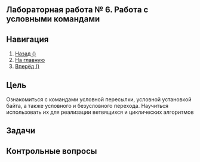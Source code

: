 ## Лабораторная работа № 6. Работа с условными командами

## Навигация

1. [Назад ()]()
2. [На главную](https://github.com/konsilerinos/ACS-labs)
3. [Вперёд ()]()

## Цель

Ознакомиться с командами условной пересылки, условной установкой байта, а также условного и безусловного перехода. Научиться использовать их для реализации ветвящихся и циклических алгоритмов

## Задачи

## Контрольные вопросы

